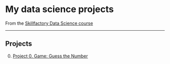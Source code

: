 # My data science projects
From the [Skillfactory Data Science course](https://skillfactory.ru/data-scientist-pro)
***
## Projects
0. [Project 0. Game: Guess the Number](https://github.com/velhoum/sf_data_science/tree/main/project_0)